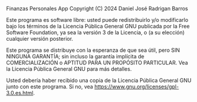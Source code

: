 Finanzas Personales App
Copyright (C) 2024 Daniel José Radrigan Barros

Este programa es software libre: usted puede redistribuirlo y/o modificarlo
bajo los términos de la Licencia Pública General GNU publicada
por la Free Software Foundation, ya sea la versión 3 de la Licencia, o
(a su elección) cualquier versión posterior.

Este programa se distribuye con la esperanza de que sea útil,
pero SIN NINGUNA GARANTÍA; sin incluso la garantía implícita de
COMERCIALIZACIÓN o APTITUD PARA UN PROPÓSITO PARTICULAR. Vea la
Licencia Pública General GNU para más detalles.

Usted debería haber recibido una copia de la Licencia Pública General GNU
junto con este programa. Si no, vea <https://www.gnu.org/licenses/gpl-3.0.es.html>.